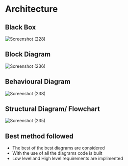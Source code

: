# Architecture

## Black Box

![Screenshot (228)](https://user-images.githubusercontent.com/42509490/155834819-0c1687c7-6275-4996-bb24-75e96938209d.png)

## Block Diagram

![Screenshot (236)](https://user-images.githubusercontent.com/42509490/155855066-98dbbd85-6947-4f2e-944c-56c239688da8.png)

## Behavioural Diagram

![Screenshot (238)](https://user-images.githubusercontent.com/42509490/155856818-2d1176be-76cd-4286-b45a-87f9351686cf.png)

## Structural Diagram/ Flowchart

![Screenshot (235)](https://user-images.githubusercontent.com/42509490/155854412-a949ab20-b0ad-4bfd-8742-4a0124acacc9.png)

## Best method followed

*   The best of the best diagrams are considered
*   With the use of all the diagrams code is built
*   Low level and High level requirements are implimented
